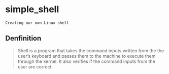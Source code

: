 # simple_shell

```Creating our own Linux shell ```

## Denfinition 
>Shell is a program that takes the command inputs written from the the user’s keyboard and passes them to the machine to execute them through the kernel. It also verifies if the command inputs from the user are correct.

